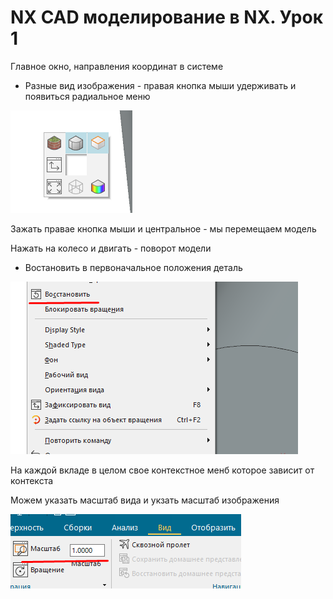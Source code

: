 # NX CAD моделирование в NX. Урок 1

Главное окно, направления координат в системе

- Разные вид изображения - правая кнопка мыши удерживать и появиться радиальное меню

![рис_1](./img_nx/рис_1.png)

Зажать правае кнопка мыши и центральное - мы перемещаем модель

Нажать на колесо и двигать - поворот модели

- Востановить в первоначальное положения деталь

![рис_2](./img_nx/рис_2.png)

На каждой вкладе в целом свое контекстное менб которое зависит от контекста

Можем указать масштаб вида и укзать масштаб изображения

![рис_3](./img_nx/рис_3.png)

